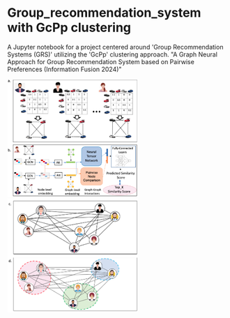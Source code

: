 # Group_recommendation_system with GcPp clustering

A Jupyter notebook for a project centered around 'Group Recommendation Systems (GRS)' utilizing the 'GcPp' clustering approach.
"A Graph Neural Approach for Group Recommendation System based on Pairwise Preferences (Information Fusion 2024)"

<img src="https://github.com/RozaAbolghasemi/GRS_GcPp/blob/main/Similarity_prediction.png" alt="Description of the Image" width="300">
<img src="https://github.com/RozaAbolghasemi/GRS_GcPp/blob/main/Clustering_GcPp.png" alt="Description of the Image" width="300">
